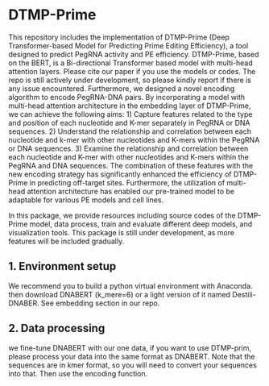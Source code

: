 # DTMP-Prime
This repository includes the implementation of DTMP-Prime (Deep Transformer-based Model for Predicting Prime Editing Efficiency), a tool designed to predict PegRNA activity and PE efficiency. DTMP-Prime, based on the BERT, is a Bi-directional Transformer based model with multi-head attention layers. Please cite our paper if you use the models or codes. The repo is still actively under development, so please kindly report if there is any issue encountered.
Furthermore, we designed a novel encoding algorithm to encode PegRNA-DNA pairs. By incorporating a model with multi-head attention architecture in the embedding layer of DTMP-Prime, we can achieve the following aims: 
       1) Capture features related to the type and position of each nucleotide and K-mer separately in PegRNA or DNA sequences.
       2) Understand the relationship and correlation between each nucleotide and k-mer with other nucleotides and K-mers within the PegRNA or DNA sequences.
       3) Examine the relationship and correlation between each nucleotide and K-mer with other nucleotides and K-mers within the PegRNA and DNA sequences.
The combination of these features with the new encoding strategy has significantly enhanced the efficiency of DTMP-Prime in predicting off-target sites. Furthermore, the utilization of multi-head attention architecture has enabled our pre-trained model to be adaptable for various PE models and cell lines.

 In this package, we provide resources including source codes of the DTMP-Prime model, data process, train and evaluate different deep models, and visualization tools. This package is still under development, as more features will be included gradually.

## 1. Environment setup
We recommend you to build a python virtual environment with Anaconda. then download DNABERT (k_mere=6) or a light version of it named Destili-DNABER. See embedding section in our repo.

## 2. Data processing
we fine-tune DNABERT with our one data, if you want to use DTMP-prim, please process your data into the same format as DNABERT. Note that the sequences are in kmer format, so you will need to convert your sequences into that. Then use the encoding function. 
